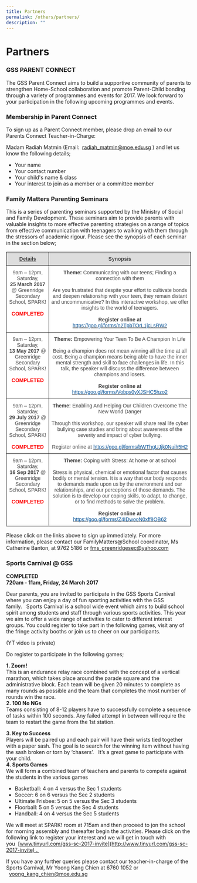 ```yaml
---
title: Partners
permalink: /others/partners/
description: ""
---
```

# **Partners**

### GSS PARENT CONNECT

The GSS Parent Connect aims to build a supportive community of parents to strengthen Home-School collaboration and promote Parent-Child bonding through a variety of programmes and events for 2017. We look forward to your participation in the following upcoming programmes and events. 

### Membership in Parent Connect

To sign up as a Parent Connect member, please drop an email to our Parents Connect Teacher-in-Charge:

Madam Radiah Matmin (Email:  [radiah\_matmin@moe.edu.sg](mailto:radiah_matmin@moe.edu.sg) ) and let us know the following details;

*   Your name  
*   Your contact number 
*   Your child's name & class  
*   Your interest to join as a member or a committee member

### Family Matters Parenting Seminars

This is a series of parenting seminars supported by the Ministry of Social and Family Development. These seminars aim to provide parents with valuable insights to more effective parenting strategies on a range of topics from effective communication with teenagers to walking with them through the stressors of academic rigour. Please see the synopsis of each seminar in the section below;

<table style="border-collapse:collapse;border-spacing:0" class="tg"><thead><tr><th style="background-color:#DDD;border-color:#000000;border-style:solid;border-width:1px;color:#444;font-family:Arial, sans-serif;font-size:14px;font-weight:bold;overflow:hidden;padding:10px 5px;text-align:center;text-decoration:underline;vertical-align:top;word-break:normal"><span style="font-weight:bold;text-decoration:underline;color:#444;background-color:#DDD">Details</span></th><th style="background-color:#DDD;border-color:black;border-style:solid;border-width:1px;color:#444;font-family:Arial, sans-serif;font-size:14px;font-weight:bold;overflow:hidden;padding:10px 5px;text-align:center;vertical-align:top;word-break:normal"><span style="font-weight:bold;color:#444;background-color:#DDD">Synopsis</span></th></tr></thead><tbody><tr><td style="background-color:#FFF;border-color:#000000;border-style:solid;border-width:1px;color:#444;font-family:Arial, sans-serif;font-size:14px;overflow:hidden;padding:10px 5px;text-align:center;vertical-align:top;word-break:normal"><span style="color:#444;background-color:#FFF">9am – 12pm, Saturday, </span><br><span style="font-weight:bold;color:#444;background-color:#FFF">25</span><span style="font-weight:bold"> </span><span style="font-weight:bold;background-color:initial">March 2017</span><span style="background-color:initial"> @ Greenridge Secondary School, SPARK!</span><br><br><span style="font-weight:bold;color:#FE0000">COMPLETED</span></td><td style="background-color:#FFF;border-color:black;border-style:solid;border-width:1px;color:#444;font-family:Arial, sans-serif;font-size:14px;overflow:hidden;padding:10px 5px;text-align:center;vertical-align:top;word-break:normal"><span style="font-weight:bold">Theme:</span> <span style="color:#444;background-color:#FFF">Communicating with our teens; Finding a connection with them</span><br><br><span style="color:#444;background-color:#FFF">Are you frustrated that despite your effort to cultivate bonds and deepen relationship with your teen, they remain distant and uncommunicative? In this interactive workshop, we offer insights to the world of teenagers.</span><br><br><span style="font-weight:bold">Register online at </span><a href="https://goo.gl/forms/n2TpbTOrL1jcLsRW2" target="_blank" rel="noopener noreferrer"><span style="text-decoration:none;color:#035096">https://goo.gl/forms/n2TpbTOrL1jcLsRW2</span></a></td></tr><tr><td style="background-color:#FFF;border-color:black;border-style:solid;border-width:1px;color:#444;font-family:Arial, sans-serif;font-size:14px;overflow:hidden;padding:10px 5px;text-align:center;vertical-align:top;word-break:normal"><span style="color:#444;background-color:#FFF">9am – 12pm, Saturday, </span><br><span style="font-weight:bold;color:#444;background-color:#FFF">13 May 2017</span><span style="color:#444;background-color:#FFF"> @ Greenridge Secondary School, SPARK!</span><br><br><span style="font-weight:bold;color:#FE0000">COMPLETED</span></td><td style="background-color:#FFF;border-color:black;border-style:solid;border-width:1px;color:#444;font-family:Arial, sans-serif;font-size:14px;overflow:hidden;padding:10px 5px;text-align:center;vertical-align:top;word-break:normal"><span style="font-weight:bold">Theme:</span> <span style="color:#444;background-color:#FFF">Empowering Your Teen To Be A Champion In Life</span><br><br><span style="color:#444;background-color:#FFF">Being a champion does not mean winning all the time at all cost. Being a champion means being able to have the inner mental strength and skill to face challenges in life. In this talk, the speaker will discuss the difference between champions and losers.</span><br><br><span style="font-weight:bold">Register online at</span> <a href="https://goo.gl/forms/Vobps0yXJSHC5hzo2" target="_blank" rel="noopener noreferrer"><span style="text-decoration:none;color:#035096">https://goo.gl/forms/Vobps0yXJSHC5hzo2</span></a></td></tr><tr><td style="background-color:#FFF;border-color:black;border-style:solid;border-width:1px;color:#444;font-family:Arial, sans-serif;font-size:14px;overflow:hidden;padding:10px 5px;text-align:center;vertical-align:top;word-break:normal"><span style="background-color:initial">9am</span> <span style="color:#444;background-color:#FFF">– 12pm, Saturday,</span><br><span style="font-weight:bold;background-color:initial">29 July 2017</span><span style="background-color:initial"> @ Greenridge Secondary School, SPARK!</span><br><br><span style="font-weight:bold;color:#FE0000">COMPLETED</span></td><td style="background-color:#FFF;border-color:black;border-style:solid;border-width:1px;color:#444;font-family:Arial, sans-serif;font-size:14px;overflow:hidden;padding:10px 5px;text-align:center;vertical-align:top;word-break:normal"><span style="font-weight:bold">Theme:</span> <span style="color:#444;background-color:#FFF">Enabling And Helping Our Children Overcome The New World Danger</span><br><br><span style="color:#444;background-color:#FFF">Through this workshop, our speaker will share real life cyber bullying case studies and bring about awareness of the severity and impact of cyber bullying.</span><br><br>Register online at <a href="https://goo.gl/forms/bWThgUJjk0Nuih5H2" target="_blank" rel="noopener noreferrer"><span style="text-decoration:none;color:#035096">https://goo.gl/forms/bWThgUJjk0Nuih5H2</span></a></td></tr><tr><td style="background-color:#FFF;border-color:black;border-style:solid;border-width:1px;color:#454545;font-family:Arial, sans-serif;font-size:14px;overflow:hidden;padding:10px 5px;text-align:center;vertical-align:top;word-break:normal"> 9am – 12pm, Saturday,             <br><span style="font-weight:bold">16 Sep 2017</span>  @ Greenridge Secondary School, SPARK!<br><br><span style="font-weight:bold;color:#FE0000">COMPLETED</span></td><td style="background-color:#FFF;border-color:black;border-style:solid;border-width:1px;color:#454545;font-family:Arial, sans-serif;font-size:14px;overflow:hidden;padding:10px 5px;text-align:center;vertical-align:top;word-break:normal"><span style="font-weight:bold">Theme:</span> Coping with Stress: At home or at school <br><br>Stress is physical, chemical or emotional factor that causes bodily or mental tension. It is a way that our body responds to demands made upon us by the environment and our relationships, and our perceptions of those demands. The solution is to develop our coping skills, to adapt, to change, or to find methods to solve the problem.<br><br><span style="font-weight:bold">Register online at </span>  <a href="https://goo.gl/forms/Z4IDwooN0xff8OB62" target="_blank" rel="noopener noreferrer"><span style="text-decoration:none;color:#035096">https://goo.gl/forms/Z4IDwooN0xff8OB62</span></a></td></tr></tbody></table>


Please click on the links above to sign up immediately. For more information, please contact our FamilyMatters@School coordinator, Ms Catherine Banton, at 9762 5186 or [fms\_greenridgesec@yahoo.com](mailto:fms_greenridgesec@yahoo.com)  
  
  

### Sports Carnival @ GSS 

**COMPLETED**  
**720am - 11am, Friday, 24 March 2017**

Dear parents, you are invited to participate in the GSS Sports Carnival where you can enjoy a day of fun sporting activities with the GSS family.   Sports Carnival is a school wide event which aims to build school spirit among students and staff through various sports activities. This year we aim to offer a wide range of activities to cater to different interest groups. You could register to take part in the following games, visit any of the fringe activity booths or join us to cheer on our participants.

(YT video is private)

Do register to participate in the following games;  
  
**1\. Zoom!**  
This is an endurance relay race combined with the concept of a vertical marathon, which takes place around the parade square and the administrative block. Each team will be given 20 minutes to complete as many rounds as possible and the team that completes the most number of rounds win the race.   
**2\. 100 No NGs**  
Teams consisting of 8-12 players have to successfully complete a sequence of tasks within 100 seconds. Any failed attempt in between will require the team to restart the game from the 1st station.  
  
**3\. Key to Success**  
Players will be paired up and each pair will have their wrists tied together with a paper sash. The goal is to search for the winning item without having the sash broken or torn by ‘chasers’.   It’s a great game to participate with your child.   
**4\. Sports Games**  
We will form a combined team of teachers and parents to compete against the students in the various games

*   Basketball: 4 on 4 versus the Sec 1 students
*   Soccer: 6 on 6 versus the Sec 2 students 
*   Ultimate Frisbee: 5 on 5 versus the Sec 3 students
*   Floorball: 5 on 5 versus the Sec 4 students
*   Handball: 4 on 4 versus the Sec 5 students

  

We will meet at SPARK! room at 715am and then proceed to jon the school for morning assembly and thereafter begin the activities. Please click on the following link to register your interest and we will get in touch with you  [www.tinyurl.com/gss-sc-2017-invite](http://www.tinyurl.com/gss-sc-2017-invite) . 

If you have any further queries please contact our teacher-in-charge of the Sports Carnival, Mr Yoong Kang Chien at 6760 1052 or   [yoong\_kang\_chien@moe.edu.sg](mailto:yoong_kang_chien@moe.edu.sg)